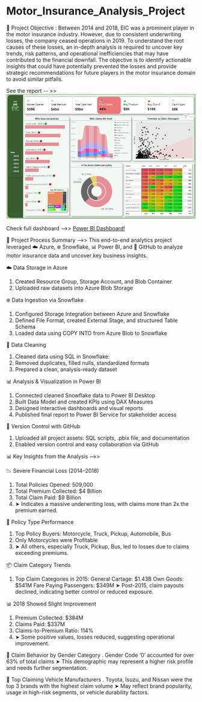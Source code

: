 # Motor_Insurance_Analysis_Project
🎯 Project Objective : Between 2014 and 2018, EIC was a prominent player in the motor insurance industry. However, due to consistent underwriting losses, the company ceased operations in 2019.
To understand the root causes of these losses, an in-depth analysis is required to uncover key trends, risk patterns, and operational inefficiencies that may have contributed to the financial downfall.
The objective is to identify actionable insights that could have potentially prevented the losses and provide strategic recommendations for future players in the motor insurance domain to avoid similar pitfalls.

See the report -- >>
![Power BI Report](Report.jpg)

Check full dashboard -->>
[Power BI Dashboard!](https://app.powerbi.com/view?r=eyJrIjoiOWJhYTlmNGItYWU2Zi00YTkzLTgwOTItNTQ0YzMxODlhMWRiIiwidCI6ImRmODY3OWNkLWE4MGUtNDVkOC05OWFjLWM4M2VkN2ZmOTVhMCJ9)


🔧 Project Process Summary -->>
This end-to-end analytics project leveraged ☁️ Azure, ❄️ Snowflake, 📊 Power BI, and 🐙 GitHub to analyze motor insurance data and uncover key business insights.

☁️ Data Storage in Azure
1. Created Resource Group, Storage Account, and Blob Container
2. Uploaded raw datasets into Azure Blob Storage

❄️ Data Ingestion via Snowflake
1. Configured Storage Integration between Azure and Snowflake
2. Defined File Format, created External Stage, and structured Table Schema
3. Loaded data using COPY INTO from Azure Blob to Snowflake

🧹 Data Cleaning
1. Cleaned data using SQL in Snowflake:
2. Removed duplicates, filled nulls, standardized formats
3. Prepared a clean, analysis-ready dataset

📊 Analysis & Visualization in Power BI
1. Connected cleaned Snowflake data to Power BI Desktop
2. Built Data Model and created KPIs using DAX Measures
3. Designed interactive dashboards and visual reports
4. Published final report to Power BI Service for stakeholder access

🐙 Version Control with GitHub
1. Uploaded all project assets: SQL scripts, .pbix file, and documentation
2. Enabled version control and easy collaboration via GitHub


📊 Key Insights from the Analysis -->>

📉 Severe Financial Loss (2014–2018)
1. Total Policies Opened: 509,000
2. Total Premium Collected: $4 Billion
3. Total Claim Paid: $9 Billion
4. ➤ Indicates a massive underwriting loss, with claims more than 2x the premium earned.

🚗 Policy Type Performance
1. Top Policy Buyers: Motorcycle, Truck, Pickup, Automobile, Bus
2. Only Motorcycles were Profitable
3. ➤ All others, especially Truck, Pickup, Bus, led to losses due to claims exceeding premiums.

📦 Claim Category Trends
1. Top Claim Categories in 2015:
General Cartage: $1.43B
Own Goods: $541M
Fare Paying Passengers: $349M
➤ Post-2015, claim payouts declined, indicating better control or reduced exposure.

📊 2018 Showed Slight Improvement
1. Premium Collected: $384M
2. Claims Paid: $337M
3. Claims-to-Premium Ratio: 114%
4. ➤ Some positive values, losses reduced, suggesting operational improvement.

🧍 Claim Behavior by Gender Category
. Gender Code ‘0’ accounted for over 63% of total claims
➤ This demographic may represent a higher risk profile and needs further segmentation.

🚙 Top Claiming Vehicle Manufacturers
. Toyota, Isuzu, and Nissan were the top 3 brands with the highest claim volume
➤ May reflect brand popularity, usage in high-risk segments, or vehicle durability factors.



